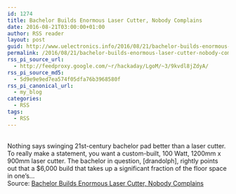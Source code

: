 ```yaml
---
id: 1274
title: Bachelor Builds Enormous Laser Cutter, Nobody Complains
date: 2016-08-21T03:00:00+01:00
author: RSS reader
layout: post
guid: http://www.uelectronics.info/2016/08/21/bachelor-builds-enormous-laser-cutter-nobody-complains/
permalink: /2016/08/21/bachelor-builds-enormous-laser-cutter-nobody-complains/
rss_pi_source_url:
  - http://feedproxy.google.com/~r/hackaday/LgoM/~3/9kvdl8jZdyA/
rss_pi_source_md5:
  - 5d9e9e9ed7ea574f05dfa76b3968580f
rss_pi_canonical_url:
  - my_blog
categories:
  - RSS
tags:
  - RSS
---
```

&#013;  
Nothing says swinging 21st-century bachelor pad better than a laser cutter. To really make a statement, you want a custom-built, 100 Watt, 1200mm x 900mm laser cutter. The bachelor in question, [drandolph], rightly points out that a $6,000 build that takes up a significant fraction of the floor space in one’s…&#013;  
Source: <a href="http://feedproxy.google.com/~r/hackaday/LgoM/~3/9kvdl8jZdyA/" target="_blank">Bachelor Builds Enormous Laser Cutter, Nobody Complains</a>